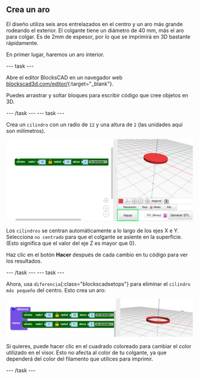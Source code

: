 ## Crea un aro

El diseño utiliza seis aros entrelazados en el centro y un aro más grande rodeando el exterior. El colgante tiene un diámetro de 40 mm, más el aro para colgar. Es de 2mm de espesor, por lo que se imprimirá en 3D bastante rápidamente.

En primer lugar, haremos un aro interior.

--- task ---

Abre el editor BlocksCAD en un navegador web [blockscad3d.com/editor/](https://www.blockscad3d.com/editor/){:target="_blank"}.

Puedes arrastrar y soltar bloques para escribir código que cree objetos en 3D.

--- /task --- --- task ---

Crea un `cilindro` con un radio de `12` y una altura de `2` (las unidades aquí son milímetros).

![captura de pantalla](images/pendant-cylinder.png)

Los `cilindros` se centran automáticamente a lo largo de los ejes X e Y. Selecciona `no centrado` para que el colgante se asiente en la superficie. (Esto significa que el valor del eje Z es mayor que 0).

Haz clic en el botón **Hacer** después de cada cambio en tu código para ver los resultados.

--- /task --- --- task ---

Ahora, usa `diferencia`{:class="blockscadsetops"} para eliminar el `cilindro más pequeño` del centro. Esto crea un aro:

![captura de pantalla](images/pendant-hoop.png)

Si quieres, puede hacer clic en el cuadrado coloreado para cambiar el color utilizado en el visor. Esto no afecta al color de tu colgante, ya que dependerá del color del filamento que utilices para imprimir.

--- /task ---
	
	
